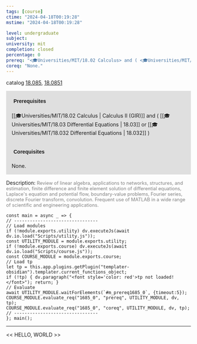 ```yaml
---
tags: [course]
ctime: "2024-04-18T00:19:28"
mstime: "2024-04-18T00:19:28"

level: undergraduate
subject: 
university: mit
completion: closed
percentage: 0
prereq: "<🎓Universities/MIT/18.02 Calculus> and ( <🎓Universities/MIT/18.03 Differential Equations> or <🎓Universities/MIT/18.032 Differential Equations> )"
coreq: "None."
---
```


catalog [18.085](http://student.mit.edu/catalog/m18a.html#18.085), [18.0851](http://student.mit.edu/catalog/m18a.html#18.0851)

<span style="display: block; padding: 15px; background-color: rgb(100, 100, 100, 0.2);"><font id="m_prereq1685_0" style="display: block; font-family: Arial, sans-serif; font-weight: bold; padding: 5px">Prerequisites</font><br><span id="prereq1685_0">[[🎓Universities/MIT/18.02 Calculus | Calculus II (GIR)]] and ( [[🎓Universities/MIT/18.03 Differential Equations | 18.03]] or [[🎓Universities/MIT/18.032 Differential Equations | 18.032]] )</span></span>
<span style="display: block; padding: 15px; background-color: rgb(100, 100, 100, 0.2);"><font id="m_coreq1685_0" style="display: block; font-family: Arial, sans-serif; font-weight: bold; padding: 5px">Corequisites</font><br><span id="coreq1685_0">None.</span></span>

<font style="">Description:</font>
<font style="color: grey; font-size: 0.8rem;">Review of linear algebra, applications to networks, structures, and estimation, finite difference and finite element solution of differential equations, Laplace's equation and potential flow, boundary-value problems, Fourier series, discrete Fourier transform, convolution. Frequent use of MATLAB in a wide range of scientific and engineering applications.</font>

```dataviewjs
const main = async _ => {
// --------------------------------
// Load modules
if (!module.exports.utility) dv.executeJs(await dv.io.load("Scripts/utility.js"));
const UTILITY_MODULE = module.exports.utility;
if (!module.exports.course) dv.executeJs(await dv.io.load("Scripts/course.js"));
const COURSE_MODULE = module.exports.course;
// Load tp
let tp = this.app.plugins.getPlugin("templater-obsidian").templater.current_functions_object;
if (!tp) { dv.paragraph("<font style='color: red'>tp not loaded!</font>"); return; }
// Evaluate
await UTILITY_MODULE.waitForElements(`#m_prereq1685_0`, {timeout:5});
COURSE_MODULE.evaluate_req("1685_0", "prereq", UTILITY_MODULE, dv, tp);
COURSE_MODULE.evaluate_req("1685_0", "coreq", UTILITY_MODULE, dv, tp);
// --------------------------------
}; main();
```

---

<< HELLO, WORLD >>
